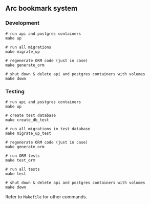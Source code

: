 ## Arc bookmark system

### Development

```shell
# run api and postgres containers
make up

# run all migrations
make migrate_up

# regenerate ORM code (just in case)
make generate_orm

# shut down & delete api and postgres containers with volumes
make down
```

### Testing

```shell
# run api and postgres containers
make up

# create test database
make create_db_test

# run all migrations in test database
make migrate_up_test

# regenerate ORM code (just in case)
make generate_orm

# run ORM tests
make test_orm

# run all tests
make test

# shut down & delete api and postgres containers with volumes
make down
```

Refer to `Makefile` for other commands.
